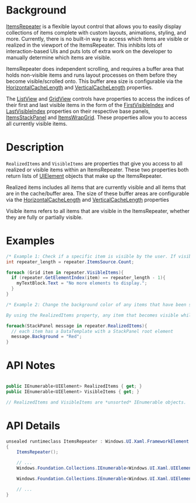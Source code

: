 <!-- The purpose of this spec is to describe a new feature and
its APIs that make up a new feature in WinUI. -->

<!-- There are two audiences for the spec. The first are people
that want to evaluate and give feedback on the API, as part of
the submission process.  When it's complete
it will be incorporated into the public documentation at
docs.microsoft.com (http://docs.microsoft.com/uwp/toolkits/winui/).
Hopefully we'll be able to copy it mostly verbatim.
So the second audience is everyone that reads there to learn how
and why to use this API. -->

# Background
<!-- Use this section to provide background context for the new API(s) 
in this spec. -->

<!-- This section and the appendix are the only sections that likely
do not get copied to docs.microsoft.com; they're just an aid to reading this spec. -->

<!-- If you're modifying an existing API, included a link here to the
existing page(s) -->

<!-- For example, this section is a place to explain why you're adding this API rather than
modifying an existing API. -->

<!-- For example, this is a place to provide a brief explanation of some dependent
area, just explanation enough to understand this new API, rather than telling
the reader "go read 100 pages of background information posted at ...". -->

[ItemsRepeater](https://docs.microsoft.com/uwp/api/microsoft.ui.xaml.controls.itemsrepeater?view=winui-2.4) is a flexible layout control that allows you to easily display collections of items complete with custom layouts, animations, styling, and more. Currently, there is no built-in way to access which items are visible or realized in the viewport of the ItemsRepeater. This inhibits lots of interaction-based UIs and puts lots of extra work on the developer to manually determine which items are visible. 

ItemsRepeater does independent scrolling, and requires a buffer area that holds non-visible items and runs layout processes on them before they become visible/scrolled onto. This buffer area size is configurable via the [HorizontalCacheLength](https://docs.microsoft.com/uwp/api/microsoft.ui.xaml.controls.itemsrepeater.horizontalcachelength?view=winui-2.4) and [VerticalCacheLength](https://docs.microsoft.com/uwp/api/microsoft.ui.xaml.controls.itemsrepeater.verticalcachelength?view=winui-2.4) properties. 

The [ListView](https://docs.microsoft.com/uwp/api/windows.ui.xaml.controls.listview?view=winrt-19041) and [GridView](https://docs.microsoft.com/uwp/api/windows.ui.xaml.controls.gridview?view=winrt-19041) controls  have properties to access the indices of their first and last visible items in the form of the [FirstVisibleIndex](https://docs.microsoft.com/uwp/api/windows.ui.xaml.controls.itemswrapgrid.firstvisibleindex?view=winrt-19041#Windows_UI_Xaml_Controls_ItemsWrapGrid_FirstVisibleIndex) and [LastVisibleIndex](https://docs.microsoft.com/uwp/api/windows.ui.xaml.controls.itemswrapgrid.lastvisibleindex?view=winrt-19041) properties on their respective base panels, [ItemsStackPanel](https://docs.microsoft.com/uwp/api/windows.ui.xaml.controls.itemsstackpanel?view=winrt-19041) and [ItemsWrapGrid](https://docs.microsoft.com/uwp/api/Windows.UI.Xaml.Controls.ItemsWrapGrid?redirectedfrom=MSDN&view=winrt-19041#Windows_UI_Xaml_Controls_ItemsWrapGrid_FirstVisibleIndex). These properties allow you to access all currently visible items. 

# Description
<!-- Use this section to provide a brief description of the feature.
For an example, see the introduction to the PasswordBox control 
(http://docs.microsoft.com/windows/uwp/design/controls-and-patterns/password-box). -->

`RealizedItems` and `VisibleItems` are properties that give you access to all realized or visible items within an ItemsRepeater. These two properties both return lists of [UIElement](https://docs.microsoft.com/uwp/api/windows.ui.xaml.uielement?view=winrt-19041) objects that make up the ItemsRepeater. 

Realized items includes all items that are currently visible and all items that are in the cache/buffer area. The size of these buffer areas are configurable via the [HorizontalCacheLength](https://docs.microsoft.com/uwp/api/microsoft.ui.xaml.controls.itemsrepeater.horizontalcachelength?view=winui-2.4) and [VerticalCacheLength](https://docs.microsoft.com/uwp/api/microsoft.ui.xaml.controls.itemsrepeater.verticalcachelength?view=winui-2.4) properties

Visible items refers to all items that are visible in the ItemsRepeater, whether they are fully or partially visible.

# Examples
<!-- Use this section to explain the features of the API, showing
example code with each description. The general format is: 
  feature explanation,
  example code
  feature explanation,
  example code
  etc.-->
  
<!-- Code samples should be in C# and/or C++/WinRT -->

<!-- As an example of this section, see the Examples section for the PasswordBox control 
(https://docs.microsoft.com/windows/uwp/design/controls-and-patterns/password-box#examples). -->

```csharp
/* Example 1: Check if a specific item is visible by the user. If visible, inform the user that they've scrolled to the bottom of the list. */
int repeater_length = repeater.ItemsSource.Count;

foreach (Grid item in repeater.VisibleItems){
  if (repeater.GetElementIndex(item) == repeater_length - 1){
    myTextBlock.Text = "No more elements to display.";
  }
}

/* Example 2: Change the background color of any items that have been seen by the user (i.e. they're visible on the screen). This example applies well to messaging scenarios where the styling is changed for messages that have been read/seen.

By using the RealizedItems property, any item that becomes visible while scrolling will have this changed background color.  */ 

foreach(StackPanel message in repeater.RealizedItems){
  // each item has a DataTemplate with a StackPanel root element 
  message.Background = "Red";
}
```

# API Notes
<!-- Option 1: Give a one or two line description of each API (type
and member), or at least the ones that aren't obvious
from their name.  These descriptions are what show up
in IntelliSense. For properties, specify the default value of the property if it
isn't the type's default (for example an int-typed property that doesn't default to zero.) -->

<!-- Option 2: Put these descriptions in the below API Details section,
with a "///" comment above the member or type. -->
```csharp

public IEnumerable<UIElement> RealizedItems { get; }
public IEnumerable<UIElement> VisibleItems { get; }

// RealizedItems and VisibleItems are *unsorted* IEnumerable objects.

```

# API Details
<!-- The exact API, in MIDL3 format (https://docs.microsoft.com/en-us/uwp/midl-3/) -->
```csharp
unsealed runtimeclass ItemsRepeater : Windows.UI.Xaml.FrameworkElement
{
    ItemsRepeater();

    // ...
    Windows.Foundation.Collections.IEnumerable<Windows.UI.Xaml.UIElement> RealizedItems { get; }

    Windows.Foundation.Collections.IEnumerable<Windows.UI.Xaml.UIElement> VisibleItems { get; }

    // ...
}
```

<!-- # Appendix
<!-- Anything else that you want to write down for posterity, but 
that isn't necessary to understand the purpose and usage of the API.
For example, implementation details.  -->
